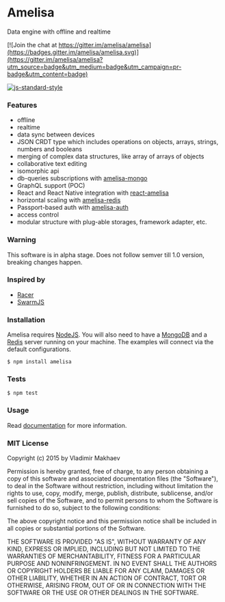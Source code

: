 # Amelisa

Data engine with offline and realtime

[![Join the chat at https://gitter.im/amelisa/amelisa](https://badges.gitter.im/amelisa/amelisa.svg)](https://gitter.im/amelisa/amelisa?utm_source=badge&utm_medium=badge&utm_campaign=pr-badge&utm_content=badge)

[![js-standard-style](https://cdn.rawgit.com/feross/standard/master/badge.svg)](https://github.com/feross/standard)

### Features
- offline
- realtime
- data sync between devices
- JSON CRDT type which includes operations on objects, arrays, strings, numbers and booleans
- merging of complex data structures, like array of arrays of objects
- collaborative text editing
- isomorphic api
- db-queries subscriptions with [amelisa-mongo](https://github.com/amelisa/amelisa-mongo)
- GraphQL support (POC)
- React and React Native integration with [react-amelisa](https://github.com/amelisa/react-amelisa)
- horizontal scaling with [amelisa-redis](https://github.com/amelisa/amelisa-redis)
- Passport-based auth with [amelisa-auth](https://github.com/amelisa/amelisa-auth)
- access control
- modular structure with plug-able storages, framework adapter, etc.

### Warning
This software is in alpha stage. Does not follow semver till 1.0 version, breaking changes happen.

### Inspired by
- [Racer](https://github.com/derbyjs/racer)
- [SwarmJS](https://github.com/gritzko/swarm)

### Installation

Amelisa requires [NodeJS](http://nodejs.org/). You will also need to have a [MongoDB](http://docs.mongodb.org/manual/installation/) and a [Redis](http://redis.io/download) server running on your machine. The examples will connect via the default configurations.

```
$ npm install amelisa
```

### Tests

```
$ npm test
```

### Usage

Read [documentation](http://amelisajs.com) for more information.

### MIT License
Copyright (c) 2015 by Vladimir Makhaev

Permission is hereby granted, free of charge, to any person obtaining a copy
of this software and associated documentation files (the "Software"), to deal
in the Software without restriction, including without limitation the rights
to use, copy, modify, merge, publish, distribute, sublicense, and/or sell
copies of the Software, and to permit persons to whom the Software is
furnished to do so, subject to the following conditions:

The above copyright notice and this permission notice shall be included in
all copies or substantial portions of the Software.

THE SOFTWARE IS PROVIDED "AS IS", WITHOUT WARRANTY OF ANY KIND, EXPRESS OR
IMPLIED, INCLUDING BUT NOT LIMITED TO THE WARRANTIES OF MERCHANTABILITY,
FITNESS FOR A PARTICULAR PURPOSE AND NONINFRINGEMENT. IN NO EVENT SHALL THE
AUTHORS OR COPYRIGHT HOLDERS BE LIABLE FOR ANY CLAIM, DAMAGES OR OTHER
LIABILITY, WHETHER IN AN ACTION OF CONTRACT, TORT OR OTHERWISE, ARISING FROM,
OUT OF OR IN CONNECTION WITH THE SOFTWARE OR THE USE OR OTHER DEALINGS IN
THE SOFTWARE.
